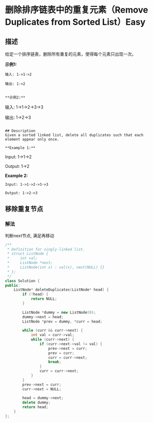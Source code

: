 # 删除排序链表中的重复元素（Remove Duplicates from Sorted List）Easy
## 描述
给定一个排序链表，删除所有重复的元素，使得每个元素只出现一次。

**示例1:**
```
输入: 1->1->2

输出: 1->2


**示例2:**
```
输入: 1->1->2->3->3

输出: 1->2->3
```

## Description
Given a sorted linked list, delete all duplicates such that each element appear only once.

**Example 1:**
```
Input: 1->1->2

Output: 1->2


**Example 2:**
```
Input: 1->1->2->3->3

Output: 1->2->3
```


## 移除重复节点
### 解法
判断next节点, 满足再移动
```c++
/**
 * Definition for singly-linked list.
 * struct ListNode {
 *     int val;
 *     ListNode *next;
 *     ListNode(int x) : val(x), next(NULL) {}
 * };
 */
class Solution {
public:
    ListNode* deleteDuplicates(ListNode* head) {
        if (!head) {
            return NULL;
        }
        
        ListNode *dummy = new ListNode(0);
        dummy->next = head;
        ListNode *prev = dummy, *curr = head;
        
        while (curr && curr->next) {
            int val = curr->val;
            while (curr->next) {
                if (curr->next->val != val) {
                    prev->next = curr;
                    prev = curr;
                    curr = curr->next;
                    break;
                }
                curr = curr->next;
            }
        }
        prev->next = curr;
        curr->next = NULL;
        
        head = dummy->next;
        delete dummy;
        return head;
    }
};
```